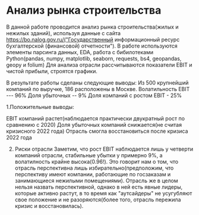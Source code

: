 # Анализ рынка строительства

В данной работе проводится анализ рынка строительства(жилых и нежилых зданий), используя данные с сайта  https://bo.nalog.gov.ru/("Государственный информационный ресурс бухгалтерской (финансовой) отчетности"). 
В работе используются элементы парсинга данных, EDA, работа с бибилотеками Python(pandas, numpy, matplotlib, seaborn, requests, bs4, geopandas, geopy и folium)
Для анализа отрасли рассчитываются показатели EBIT и чистой прибыли, строятся графики.

В результате работы сделаны следующие выводы:
Из 500 крупнейший компаний по выручке, 186 расположены в Москве.
Волатильность EBIT  ---  96%
Доля убыточных  -- 9%
Доля компаний с ростом EBIT - 25%


  1.Положительные выводы:

  EBIT компаний растет(наблюдается практически двукратный рост по сравнению с 2020)
  Доля убыточных компаний снижается(не считая кризисного 2022 года)
  Отрасль смогла восстановиться после кризиса 2022 года

2. Риски отрасли
Заметим, что рост EBIT наблюдается лишь у четверти компаний отрасли, стабильные убытки у примерно 9%, а волатилность крайне высока(0.96!).
Это говорит нам о том, что отрасль перспективна лишь избирательно(предположим, что перспективу имеют компании, работающие по госзаказам и занимающиеся нежилыми помещениями). Отрасль же в целом нельзя назвать перспективной, однако в ней есть явные лидеры, которые активно растут, в то время как "аутсайдеры" не усугубляют свое положение и не разоряются(более того, отрасль пережила кризис и восстановилась).


